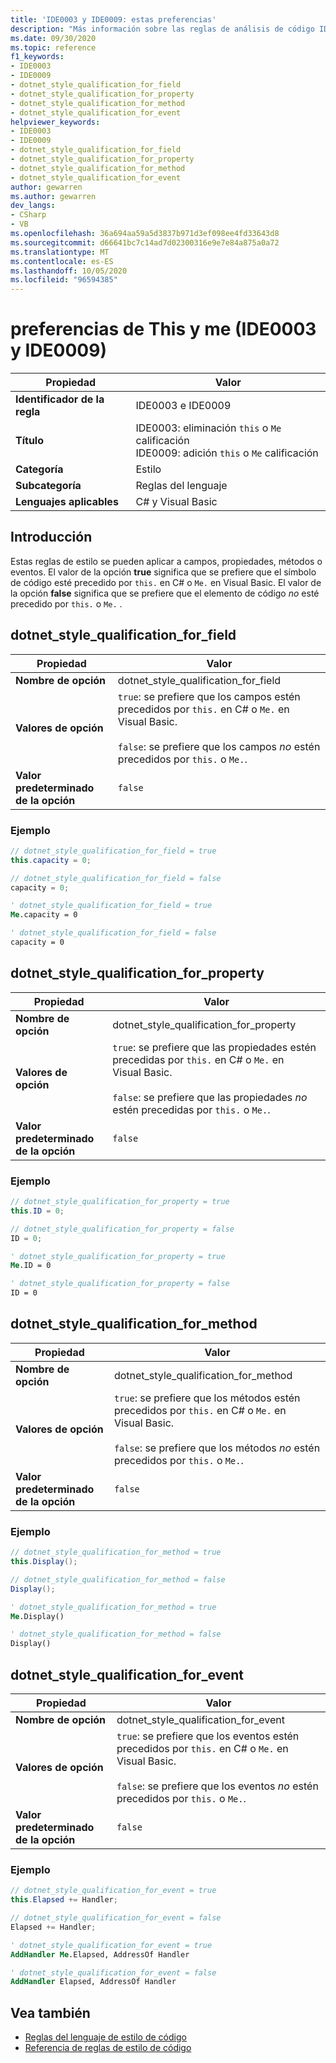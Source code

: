 ```yaml
---
title: 'IDE0003 y IDE0009: estas preferencias'
description: "Más información sobre las reglas de análisis de código IDE0003 y IDE0009: ' this. ' y ' me. ' \"Me.\""
ms.date: 09/30/2020
ms.topic: reference
f1_keywords:
- IDE0003
- IDE0009
- dotnet_style_qualification_for_field
- dotnet_style_qualification_for_property
- dotnet_style_qualification_for_method
- dotnet_style_qualification_for_event
helpviewer_keywords:
- IDE0003
- IDE0009
- dotnet_style_qualification_for_field
- dotnet_style_qualification_for_property
- dotnet_style_qualification_for_method
- dotnet_style_qualification_for_event
author: gewarren
ms.author: gewarren
dev_langs:
- CSharp
- VB
ms.openlocfilehash: 36a694aa59a5d3837b971d3ef098ee4fd33643d8
ms.sourcegitcommit: d66641bc7c14ad7d02300316e9e7e84a875a0a72
ms.translationtype: MT
ms.contentlocale: es-ES
ms.lasthandoff: 10/05/2020
ms.locfileid: "96594385"
---
```

# <a name="this-and-me-preferences-ide0003-and-ide0009"></a>preferencias de This y me (IDE0003 y IDE0009)

|Propiedad|Valor|
|-|-|
| **Identificador de la regla** | IDE0003 e IDE0009 |
| **Título** | IDE0003: eliminación `this` o `Me` calificación<br/> IDE0009: adición `this` o `Me` calificación |
| **Categoría** | Estilo |
| **Subcategoría** | Reglas del lenguaje |
| **Lenguajes aplicables** | C# y Visual Basic |

## <a name="overview"></a>Introducción

Estas reglas de estilo se pueden aplicar a campos, propiedades, métodos o eventos. El valor de la opción **true** significa que se prefiere que el símbolo de código esté precedido por `this.` en C# o `Me.` en Visual Basic. El valor de la opción **false** significa que se prefiere que el elemento de código _no_ esté precedido por `this.` o `Me.` .

## <a name="dotnet_style_qualification_for_field"></a>dotnet_style_qualification_for_field

|Propiedad|Valor|
|-|-|
| **Nombre de opción** | dotnet_style_qualification_for_field |
| **Valores de opción** | `true`: se prefiere que los campos estén precedidos por `this.` en C# o `Me.` en Visual Basic.<br /><br />`false`: se prefiere que los campos _no_ estén precedidos por `this.` o `Me.`. |
| **Valor predeterminado de la opción** | `false` |

### <a name="example"></a>Ejemplo

```csharp
// dotnet_style_qualification_for_field = true
this.capacity = 0;

// dotnet_style_qualification_for_field = false
capacity = 0;
```

```vb
' dotnet_style_qualification_for_field = true
Me.capacity = 0

' dotnet_style_qualification_for_field = false
capacity = 0
```

## <a name="dotnet_style_qualification_for_property"></a>dotnet_style_qualification_for_property

|Propiedad|Valor|
|-|-|
| **Nombre de opción** | dotnet_style_qualification_for_property |
| **Valores de opción** | `true`: se prefiere que las propiedades estén precedidas por `this.` en C# o `Me.` en Visual Basic.<br /><br />`false`: se prefiere que las propiedades _no_ estén precedidas por `this.` o `Me.`. |
| **Valor predeterminado de la opción** | `false` |

### <a name="example"></a>Ejemplo

```csharp
// dotnet_style_qualification_for_property = true
this.ID = 0;

// dotnet_style_qualification_for_property = false
ID = 0;
```

```vb
' dotnet_style_qualification_for_property = true
Me.ID = 0

' dotnet_style_qualification_for_property = false
ID = 0
```

## <a name="dotnet_style_qualification_for_method"></a>dotnet_style_qualification_for_method

|Propiedad|Valor|
|-|-|
| **Nombre de opción** | dotnet_style_qualification_for_method |
| **Valores de opción** | `true`: se prefiere que los métodos estén precedidos por `this.` en C# o `Me.` en Visual Basic.<br /><br />`false`: se prefiere que los métodos _no_ estén precedidos por `this.` o `Me.`. |
| **Valor predeterminado de la opción** | `false` |

### <a name="example"></a>Ejemplo

```csharp
// dotnet_style_qualification_for_method = true
this.Display();

// dotnet_style_qualification_for_method = false
Display();
```

```vb
' dotnet_style_qualification_for_method = true
Me.Display()

' dotnet_style_qualification_for_method = false
Display()
```

## <a name="dotnet_style_qualification_for_event"></a>dotnet_style_qualification_for_event

|Propiedad|Valor|
|-|-|
| **Nombre de opción** | dotnet_style_qualification_for_event |
| **Valores de opción** | `true`: se prefiere que los eventos estén precedidos por `this.` en C# o `Me.` en Visual Basic.<br /><br />`false`: se prefiere que los eventos _no_ estén precedidos por `this.` o `Me.`. |
| **Valor predeterminado de la opción** | `false` |

### <a name="example"></a>Ejemplo

```csharp
// dotnet_style_qualification_for_event = true
this.Elapsed += Handler;

// dotnet_style_qualification_for_event = false
Elapsed += Handler;
```

```vb
' dotnet_style_qualification_for_event = true
AddHandler Me.Elapsed, AddressOf Handler

' dotnet_style_qualification_for_event = false
AddHandler Elapsed, AddressOf Handler
```

## <a name="see-also"></a>Vea también

- [Reglas del lenguaje de estilo de código](language-rules.md)
- [Referencia de reglas de estilo de código](index.md)
